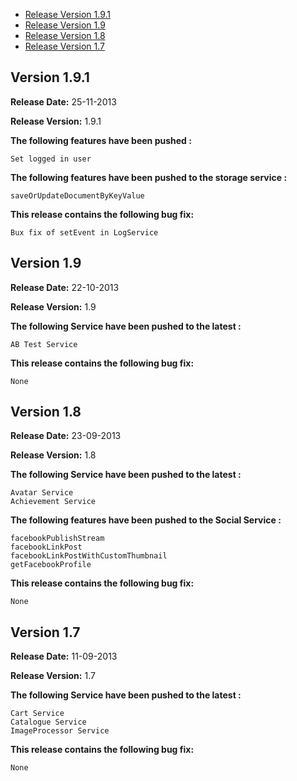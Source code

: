 * [Release Version 1.9.1](https://github.com/shephertz/App42_JAVASCRIPT_SDK/blob/1.x/Change%20Log.md#version-191)
* [Release Version 1.9](https://github.com/shephertz/App42_JAVASCRIPT_SDK/blob/1.x/Change%20Log.md#version-19)
* [Release Version 1.8](https://github.com/shephertz/App42_JAVASCRIPT_SDK/blob/1.x/Change%20Log.md#version-18)
* [Release Version 1.7](https://github.com/shephertz/App42_JAVASCRIPT_SDK/blob/1.x/Change%20Log.md#version-17)

## Version 1.9.1

**Release Date:** 25-11-2013

**Release Version:** 1.9.1


**The following features have been pushed :**

```
Set logged in user
```

**The following features have been pushed to the storage service :**

```
saveOrUpdateDocumentByKeyValue
```

**This release contains the following bug fix:**

```
Bux fix of setEvent in LogService
```

## Version 1.9

**Release Date:** 22-10-2013

**Release Version:** 1.9

**The following Service have been pushed to the latest :**

```
AB Test Service
```

**This release contains the following bug fix:**

```
None
```

## Version 1.8

**Release Date:** 23-09-2013

**Release Version:** 1.8

**The following Service have been pushed to the latest :**

```
Avatar Service
Achievement Service
```

**The following features have been pushed to the Social Service :**

```
facebookPublishStream
facebookLinkPost
facebookLinkPostWithCustomThumbnail
getFacebookProfile
```

**This release contains the following bug fix:**

```
None
```


## Version 1.7

**Release Date:** 11-09-2013

**Release Version:** 1.7

**The following Service have been pushed to the latest :**

```
Cart Service
Catalogue Service
ImageProcessor Service
```

**This release contains the following bug fix:**

```
None
```

